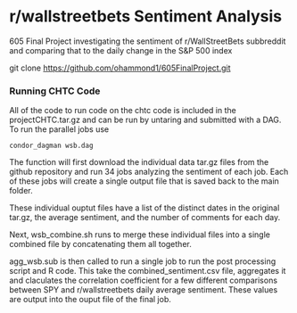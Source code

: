 # r/wallstreetbets Sentiment Analysis
605 Final Project investigating the sentiment of r/WallStreetBets subbreddit and comparing that to the daily change in the S&P 500 index

git clone https://github.com/ohammond1/605FinalProject.git

### Running CHTC Code
All of the code to run code on the chtc code is included in the projectCHTC.tar.gz and can be run by untaring and submitted with a DAG. To run the parallel jobs use
```
condor_dagman wsb.dag
```
The function will first download the individual data tar.gz files from the github repository and run 34 jobs analyzing the sentiment of each job. Each of these jobs will create a single output file that is saved back to the main folder.

These individual ouptut files have a list of the distinct dates in the original tar.gz, the average sentiment, and the number of comments for each day.

Next, wsb_combine.sh runs to merge these individual files into a single combined file by concatenating them all together.

agg_wsb.sub is then called to run a single job to run the post processing script and R code. This take the combined_sentiment.csv file, aggregates it and claculates the correlation coefficient for a few different comparisons between SPY and r/wallstreetbets daily average sentiment. These values are output into the ouput file of the final job.
